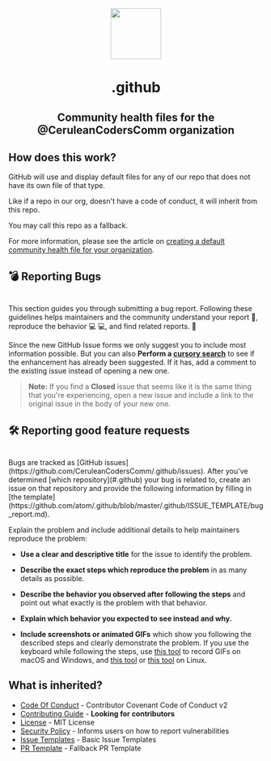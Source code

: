 <!-- markdownlint-disable -->
<div align="center">
  <img src="https://github.com/github.png" height="100">
  <h1>.github</h1>
  <h2>Community health files for the @CeruleanCodersComm organization</h2>
</div>

<!-- markdownlint-enable -->
<!-- markdownlint-disable first-header-h1 -->
<!-- markdownlint-disable line-length -->
## How does this work?

GitHub will use and display default files for any of our repo that does not have its own file of that type.

Like if a repo in our org, doesn't have a code of conduct, it will inherit from this repo.

You may call this repo as a fallback.

For more information, please see the article on [creating a default community health file for your organization](https://help.github.com/en/articles/creating-a-default-community-health-file-for-your-organization).

## 💣 Reporting Bugs 
<br/>
This section guides you through submitting a bug report. Following these guidelines helps maintainers and the community understand your report 📝, reproduce the behavior 💻 💻, and find related reports. 🔎

Since the new GitHub Issue forms we only suggest you to include most information possible. But you can also **Perform a [cursory search](https://github.com/CeruleanCodersComm/.github/issues)** to see if the enhancement has already been suggested. If it has, add a comment to the existing issue instead of opening a new one.

> **Note:** If you find a **Closed** issue that seems like it is the same thing that you're experiencing, open a new issue and include a link to the original issue in the body of your new one.

## 🛠 Reporting good feature requests
<br/>
Bugs are tracked as [GitHub issues](https://github.com/CeruleanCodersComm/.github/issues). After you've determined [which repository](#.github) your bug is related to, create an issue on that repository and provide the following information by filling in [the template](https://github.com/atom/.github/blob/master/.github/ISSUE_TEMPLATE/bug_report.md).

Explain the problem and include additional details to help maintainers reproduce the problem:

* **Use a clear and descriptive title** for the issue to identify the problem.
* **Describe the exact steps which reproduce the problem** in as many details as possible. 

* **Describe the behavior you observed after following the steps** and point out what exactly is the problem with that behavior.
* **Explain which behavior you expected to see instead and why.**
* **Include screenshots or animated GIFs** which show you following the described steps and clearly demonstrate the problem. If you use the keyboard while following the steps, use [this tool](https://www.cockos.com/licecap/) to record GIFs on macOS and Windows, and [this tool](https://github.com/colinkeenan/silentcast) or [this tool](https://github.com/GNOME/byzanz) on Linux.



## What is inherited?

- [Code Of Conduct](https://github.com/CeruleanCodersComm/.github/blob/main/CODE_OF_CONDUCT.md) - Contributor Covenant Code of Conduct v2
- [Contributing Guide](https://github.com/CeruleanCodersComm/.github/issues/2) - **Looking for contributors**
- [License](https://github.com/CeruleanCodersComm/.github/blob/main/LICENSE) - MIT License
- [Security Policy](https://github.com/CeruleanCodersComm/.github/blob/main/SECURITY.md) - Informs users on how to report vulnerabilities
- [Issue Templates](https://github.com/CeruleanCodersComm/.github/tree/main/.github/ISSUE_TEMPLATE) - Basic Issue Templates
- [PR Template](https://github.com/CeruleanCodersComm/.github/blob/main/.github/PULL_REQUEST_TEMPLATE.md) - Fallback PR Template
